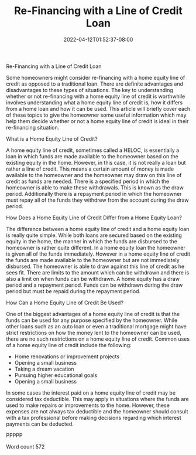 ﻿---
title: "Re-Financing with a Line of Credit Loan"
date: 2022-04-12T01:52:37-08:00
description: "Re-Financing Tips for Web Success"
featured_image: "/images/Re-Financing.jpg"
tags: ["Re Financing"]
---

Re-Financing with a Line of Credit Loan

Some homeowners might consider re-financing with a home equity line of credit as opposed to a traditional loan. There are definite advantages and disadvantages to these types of situations. The key to understanding whether or not re-financing with a home equity line of credit is worthwhile involves understanding what a home equity line of credit is, how it differs from a home loan and how it can be used. This article will briefly cover each of these topics to give the homeowner some useful information which may help them decide whether or not a home equity line of credit is ideal in their re-financing situation. 

What is a Home Equity Line of Credit?

A home equity line of credit, sometimes called a HELOC, is essentially a loan in which funds are made available to the homeowner based on the existing equity in the home. However, in this case, it is not really a loan but rather a line of credit. This means a certain amount of money is made available to the homeowner and the homeowner may draw on this line of credit as funds are needed. There is a specified period in which the homeowner is able to make these withdrawals. This is known as the draw period. Additionally there is a repayment period in which the homeowner must repay all of the funds they withdrew from the account during the draw period. 

How Does a Home Equity Line of Credit Differ from a Home Equity Loan?

The difference between a home equity line of credit and a home equity loan is really quite simple. While both loans are secured based on the existing equity in the home, the manner in which the funds are disbursed to the homeowner is rather quite different. In a home equity loan the homeowner is given all of the funds immediately. However in a home equity line of credit the funds are made available to the homeowner but are not immediately disbursed. The homeowner is able to draw against this line of credit as he sees fit. There are limits to the amount which can be withdrawn and there is also a limit on when funds can be withdrawn. A home equity has a draw period and a repayment period. Funds can be withdrawn during the draw period but must be repaid during the repayment period. 

How Can a Home Equity Line of Credit Be Used?

One of the biggest advantages of a home equity line of credit is that the funds can be used for any purpose specified by the homeowner. While other loans such as an auto loan or even a traditional mortgage might have strict restrictions on how the money lent to the homeowner can be used, there are no such restrictions on a home equity line of credit. Common uses of a home equity line of credit include the following:

* Home renovations or improvement projects
* Opening a small business
* Taking a dream vacation
* Pursuing higher educational goals
* Opening a small business

In some cases the interest paid on a home equity line of credit may be considered tax deductible. This may apply in situations where the funds are used to make repairs or improvements to the home. However, these expenses are not always tax deductible and the homeowner should consult with a tax professional before making decisions regarding which interest payments can be deducted. 

PPPPP

Word count 572




